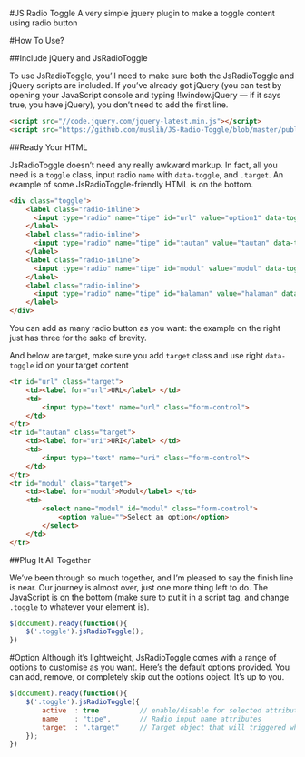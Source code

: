 #JS Radio Toggle
A very simple jquery plugin to make a toggle content using radio button

#How To Use?

##Include jQuery and JsRadioToggle

To use JsRadioToggle, you’ll need to make sure both the JsRadioToggle and jQuery scripts are included. If you’ve already got jQuery (you can test by opening your JavaScript console and typing !!window.jQuery — if it says true, you have jQuery), you don’t need to add the first line.

```html
<script src="//code.jquery.com/jquery-latest.min.js"></script>
<script src="https://github.com/muslih/JS-Radio-Toggle/blob/master/public/jsradiotoggle.js"></script>
```

##Ready Your HTML

JsRadioToggle doesn’t need any really awkward markup. In fact, all you need is a `toggle` class, input radio `name` with `data-toggle`, and `.target`. An example of some JsRadioToggle-friendly HTML is on the bottom.

```html
<div class="toggle">
	<label class="radio-inline">
	  <input type="radio" name="tipe" id="url" value="option1" data-toggle="#url"> URL
	</label>
	<label class="radio-inline">
	  <input type="radio" name="tipe" id="tautan" value="tautan" data-toggle="#tautan" > Tautan dalam situs(URI)
	</label>
	<label class="radio-inline">
	  <input type="radio" name="tipe" id="modul" value="modul" data-toggle="#modul"> Modul
	</label>
	<label class="radio-inline">
	  <input type="radio" name="tipe" id="halaman" value="halaman" data-toggle="#halaman"> Halaman
	</label>
</div>
```
You can add as many radio button as you want: the example on the right just has three for the sake of brevity.

And below are target, make sure you add `target` class and use right `data-toggle` id on your target content
```html
<tr id="url" class="target">
	<td><label for="url">URL</label> </td>
	<td>
		<input type="text" name="url" class="form-control">
	</td>
</tr>
<tr id="tautan" class="target">
	<td><label for="uri">URI</label> </td>
	<td>
		<input type="text" name="uri" class="form-control">
	</td>
</tr>
<tr id="modul" class="target">
	<td><label for="modul">Modul</label> </td>
	<td>
		<select name="modul" id="modul" class="form-control">
			<option value="">Select an option</option>
		</select>
	</td>
</tr>
```

##Plug It All Together

We’ve been through so much together, and I’m pleased to say the finish line is near. Our journey is almost over, just one more thing left to do. The JavaScript is on the bottom (make sure to put it in a script tag, and change `.toggle` to whatever your element is).

```javascript
$(document).ready(function(){
	$('.toggle').jsRadioToggle();
})
```

#Option
Although it’s lightweight, JsRadioToggle comes with a range of options to customise as you want. Here’s the default options provided. You can add, remove, or completely skip out the options object. It’s up to you.

```javascript
$(document).ready(function(){
	$('.toggle').jsRadioToggle({
		active	: true			// enable/disable for selected attributes 	
		name	: "tipe",		// Radio input name attributes
		target	: ".target"		// Target object that will triggered when radio clicked
	});
})
```


